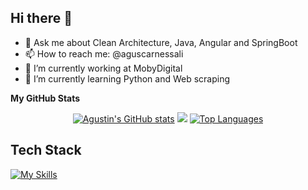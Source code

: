 ## Hi there 👋

- 💬 Ask me about Clean Architecture, Java, Angular and SpringBoot
- 📫 How to reach me: @aguscarnessali
- 🔭 I’m currently working at MobyDigital
- 🌱 I’m currently learning Python and Web scraping

<b>My GitHub Stats</b>
<p align="center">
<a href="http://www.github.com/AgusCarnessali"><img src="http://github-profile-summary-cards.vercel.app/api/cards/profile-details?username=AgusCarnessali&theme=panda" alt="Agustin's GitHub stats" /></a>
<a href="http://www.github.com/AgusCarnessali"><img src="https://github-readme-streak-stats.herokuapp.com/?user=AgusCarnessali&theme=panda&hide_border=true&card_width=700" /></a>
<a href="https://github.com/AgusCarnessali" align="left"><img src="https://github-readme-stats.vercel.app/api/top-langs/?username=AgusCarnessali&theme=panda&hide_border=true&card_width=700&langs_count=10" alt="Top Languages" /></a>
</p>

## Tech Stack
[![My Skills](https://skillicons.dev/icons?i=java,js,ts,py,html,css,angular,nestjs,mysql,mongodb,aws,git,docker,hibernate,idea,kafka,linux,maven&perline=8)](https://skillicons.dev)
